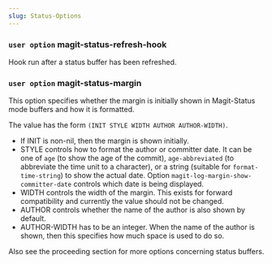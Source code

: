 ```yaml
---
slug: Status-Options
---
```


### <span className="tag useroption">`user option`</span> **magit-status-refresh-hook**

Hook run after a status buffer has been refreshed.

### <span className="tag useroption">`user option`</span> **magit-status-margin**

This option specifies whether the margin is initially shown in Magit-Status mode buffers and how it is formatted.

The value has the form `(INIT STYLE WIDTH AUTHOR AUTHOR-WIDTH)`.

*   If INIT is non-nil, then the margin is shown initially.
*   STYLE controls how to format the author or committer date. It can be one of `age` (to show the age of the commit), `age-abbreviated` (to abbreviate the time unit to a character), or a string (suitable for `format-time-string`) to show the actual date. Option `magit-log-margin-show-committer-date` controls which date is being displayed.
*   WIDTH controls the width of the margin. This exists for forward compatibility and currently the value should not be changed.
*   AUTHOR controls whether the name of the author is also shown by default.
*   AUTHOR-WIDTH has to be an integer. When the name of the author is shown, then this specifies how much space is used to do so.

Also see the proceeding section for more options concerning status buffers.
